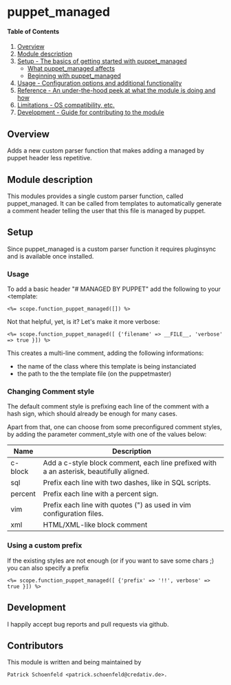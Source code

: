 # puppet_managed

#### Table of Contents

1. [Overview](#overview)
1. [Module description](#module-description)
1. [Setup - The basics of getting started with puppet_managed](#setup)
    * [What puppet_managed affects](#what-puppet_managed-affects)
    * [Beginning with puppet_managed](#beginning-with-puppet_managed)
1. [Usage - Configuration options and additional functionality](#usage)
1. [Reference - An under-the-hood peek at what the module is doing and how](#reference)
1. [Limitations - OS compatibility, etc.](#limitations)
1. [Development - Guide for contributing to the module](#development)

## Overview

Adds a new custom parser function that makes adding a managed by puppet header less repetitive.

## Module description

This modules provides a single custom parser function, called
puppet_managed. It can be called from templates to automatically generate a comment header telling the user that this file is managed by puppet.


## Setup

Since puppet_managed is a custom parser function it requires
pluginsync and is available once installed.

### Usage

To add a basic header "# MANAGED BY PUPPET" add the following to your <template:

```puppet
<%= scope.function_puppet_managed([]) %>
```

Not that helpful, yet, is it? Let's make it more verbose:

```puppet
<%= scope.function_puppet_managed([ {'filename' => __FILE__, 'verbose' => true }]) %>
```

This creates a multi-line comment, adding the following informations:

* the name of the class where this template is being instanciated
* the path to the the template file (on the puppetmaster)


### Changing Comment style

The default comment style is prefixing each line of the comment with a hash sign, which should already be enough for many cases.

Apart from that, one can choose from some preconfigured comment styles,
by adding the parameter comment_style with one of the values below:

| Name    | Description                                                                              |
|---------|------------------------------------------------------------------------------------------|
| c-block | Add a c-style block comment, each line prefixed with a an asterisk, beautifully aligned. |
| sql     | Prefix each line with two dashes, like in SQL scripts.                                   |
| percent | Prefix each line with a percent sign.                                                    |
| vim     | Prefix each line with quotes (") as used in vim configuration files.                     |
| xml     | HTML/XML-like block comment                                                              |


### Using a custom prefix

If the existing styles are not enough (or if you want to save some chars ;) you can also specify a prefix

```puppet
<%= scope.function_puppet_managed([ {'prefix' => '!!', verbose' => true }]) %>
```


## Development

I happily accept bug reports and pull requests via github.

## Contributors

This module is written and being maintained by

    Patrick Schoenfeld <patrick.schoenfeld@credativ.de>.

